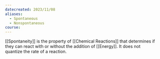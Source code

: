 ```yaml
---
datecreated: 2023/11/08
aliases:
  - Spontaneous
  - Nonspontaneous
course:
---
```

[[Spontaneity]] is the property of [[Chemical Reactions]] that determines if they can react with or without the addition of [[Energy]]. It does not quantize the rate of a reaction. 